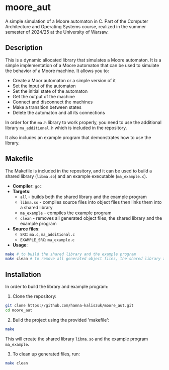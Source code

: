 # moore_aut
A simple simulation of a Moore automaton in C.
Part of the Computer Architecture and Operating Systems course, realized in the summer semester of 2024/25 at the University of Warsaw.

## Description
This is a dynamic allocated library that simulates a Moore automaton. It is a simple implementation of a Moore automaton 
that can be used to simulate the behavior of a Moore machine. It allows you to:
* Create a Moor automaton or a simple version of it
* Set the input of the automaton
* Set the initial state of the automaton
* Get the output of the machine
* Connect and disconnect the machines
* Make a transition between states
* Delete the automaton and all its connections

In order for the `ma.h` library to work properly, you need to use the additional library `ma_additional.h` which is 
included in the repository. 

It also includes an example program that demonstrates how to use the library.

## Makefile
The Makefile is included in the repository, and it can be used to build a shared library (`libma.so`) and an example 
executable (`ma_example.c`).

* **Compiler**: `gcc`
* **Targets**:
  - `all`        - builds both the shared library and the example program
  - `libma.so`   - compiles source files into object files then links them into a shared library
  - `ma_example` - compiles the example program
  - `clean`      - removes all generated object files, the shared library and the example program
* **Source files**:
  - `SRC`:         `ma.c`, `ma_additional.c`
  - `EXAMPLE_SRC`: `ma_example.c`
* **Usage**:
```bash
make # to build the shared library and the example program
make clean # to remove all generated object files, the shared library and the example program
```

## Installation
In order to build the library and example program: 
1. Clone the repository:
```bash
git clone https://github.com/hanna-kaliszuk/moore_aut.git
cd moore_aut
```
2. Build the project using the provided 'makefile':
```bash
make
```
This will create the shared library `libma.so` and the example program `ma_example`.

3. To clean up generated files, run:
```bash
make clean
```

